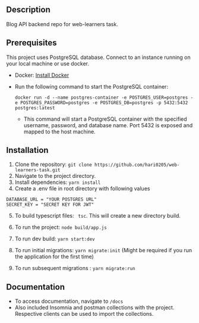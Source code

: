 ## Description

Blog API backend repo for web-learners task. 

## Prerequisites
This project uses PostgreSQL database. Connect to an instance running on your local machine or use docker.

- Docker: [Install Docker](https://docs.docker.com/get-docker/)
-  Run the following command to start the PostgreSQL container:
     ```
     docker run -d --name postgres-container -e POSTGRES_USER=postgres -e POSTGRES_PASSWORD=postgres -e POSTGRES_DB=postgres -p 5432:5432 postgres:latest
     ```
     
   - This command will start a PostgreSQL container with the specified username, password, and database name. Port 5432 is exposed and mapped to the host machine. 

## Installation

1. Clone the repository: `git clone https://github.com/hari0205/web-learners-task.git`
2. Navigate to the project directory.
3. Install dependencies: `yarn install`
4. Create a .env file in root directory with following values
```
DATABASE_URL = "YOUR POSTGRES URL"
SECRET_KEY = "SECRET KEY FOR JWT"
```
5. To build typescript files: ` tsc`. This will create a new directory build.
6. To run the project: `node build/app.js`

7. To run dev build: `yarn start:dev`
8. To run initial migrations:  `yarn migrate:init` (Might be required if you run the application for the first time)
9. To run subsequent migrations : `yarn migrate:run`


## Documentation
- To access documentation, navigate to `/docs`
- Also included Insomnia and postman collections with the project. Respective clients can be used to import the collections.

